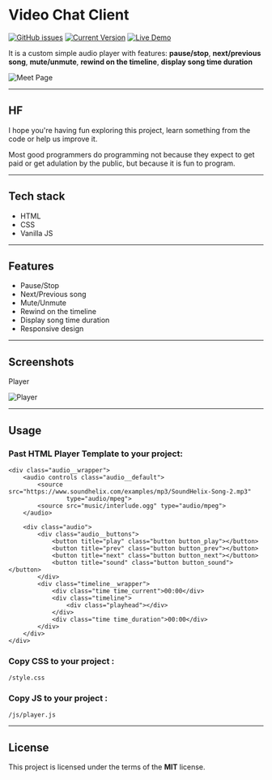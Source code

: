 Video Chat Client
============
[![GitHub issues](https://img.shields.io/github/issues/jsadept/vanilla-js-audio-player)](https://github.com/jsadept/vanilla-js-audio-player/issues) 
[![Current Version](https://img.shields.io/badge/version-0.0.1-green.svg)](https://github.com/jsadept/vanilla-js-audio-player) 
[![Live Demo](https://img.shields.io/badge/demo-online-green.svg)](https://vanilla-js-audio-player.netlify.app/) 

It is a custom simple audio player with features: **pause/stop**, **next/previous song**, **mute/unmute**, **rewind on the timeline**, **display song time duration**

![Meet Page](https://i.imgur.com/X7buPfG.png)

---


## HF

I hope you're having fun exploring this project, learn something from the code or help us improve it.

Most good programmers do programming not because they expect to get paid or get adulation by the public, but because it is fun to program.


---

## Tech stack
- HTML
- CSS
- Vanilla JS


---

## Features
- Pause/Stop
- Next/Previous song
- Mute/Unmute
- Rewind on the timeline
- Display song time duration
- Responsive design

---

## Screenshots
Player

![Player](https://i.imgur.com/X7buPfG.png)



---

## Usage


### Past HTML Player Template to your project:

    <div class="audio__wrapper">
        <audio controls class="audio__default">
            <source src="https://www.soundhelix.com/examples/mp3/SoundHelix-Song-2.mp3"
                    type="audio/mpeg">
            <source src="music/interlude.ogg" type="audio/mpeg">
        </audio>

        <div class="audio">
            <div class="audio__buttons">
                <button title="play" class="button button_play"></button>
                <button title="prev" class="button button_prev"></button>
                <button title="next" class="button button_next"></button>
                <button title="sound" class="button button_sound"></button>
            </div>
            <div class="timeline__wrapper">
                <div class="time time_current">00:00</div>
                <div class="timeline">
                    <div class="playhead"></div>
                </div>
                <div class="time time_duration">00:00</div>
            </div>
        </div>
    </div>

### Copy CSS to your project :

    /style.css


### Copy JS to your project :

    /js/player.js
---

## License

This project is licensed under the terms of the **MIT** license.
